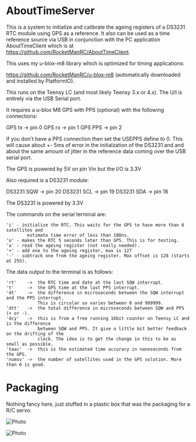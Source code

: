 # AboutTimeServer
This is a system to initialize and calibrate the ageing registers of a DS3231 RTC module using GPS as a reference.
It also can be used as a time reference source via USB in conjunction with the PC application AboutTimeClient
which is at https://github.com/RocketManRC/AboutTimeClient.

This uses my u-blox-m8 library which is optimized for timing applications:

https://github.com/RocketManRC/u-blox-m8 (automatically downloaded and installed by PlatformIO).

This runs on the Teensy LC (and most likely Teensy 3.x or 4.x). The U/I is entirely
via the USB Serial port.

It requires a u-blox M8 GPS with PPS (optional) with the following connections:

GPS tx  -> pin 0
GPS rx  -> pin 1
GPS PPS -> pin 2

If you don't have a PPS connection then set the USEPPS define to 0. This will cause
about +- 5ms of error in the initialzation of the DS3231 and and about the same amount 
of jitter in the reference data coming over the USB serial port.

The GPS is powered by 5V on pin Vin but the I/O is 3.3V

Also required is a DS3231 module:

DS3231 SQW -> pin 20
DS3231 SCL -> pin 19
DS3231 SDA -> pin 18

The DS3231 is powered by 3.3V

The commands on the serial terminal are:

    'i' - initialize the RTC. This waits for the GPS to have more than 6 satellites and 
            estimate time error of less than 100ns.
    'o' - makes the RTC 5 seconds later than GPS. This is for testing.
    'a' - read the ageing register (not really needed).
    '+' - add one to the ageing register, max is 127
    '-' - subtrack one from the ageing register. Max offset is 128 (starts at 255).

The data output to the terminal is as follows:

    'rt'    ->  the RTC time and date at the last SQW interrupt.
    't'     ->  the GPS time at the last PPS interrupt.
    'dt'    ->  the difference in microseconds between the SQW interrupt and the PPS interrupt.
                This is circular so varies between 0 and 999999.
    'dtt'   ->  the total difference in microseconds between SQW and PPS (+ or -).
    'dcy'   ->  this is from a free running 16bit counter on Teensy LC and is the difference
                between SQW and PPS. It give a little bit better feedback on the drifting of the 
                clock. The idea is to get the change in this to be as small as possible.
    'taac'  ->  this is the estimated time accuracy in nanoseconds from the GPS.
    'numsv' ->  the number of satellites used in the GPS solution. More than 6 is good.

# Packaging

Nothing fancy here, just stuffed in a plastic box that was the packaging for a R/C servo:

![Photo](images/abouttimeserver1.jpg)

![Photo](images/abouttimeserver2.jpg)
